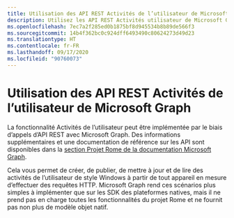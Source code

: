 ```yaml
---
title: Utilisation des API REST Activités de l’utilisateur de Microsoft Graph
description: Utilisez les API REST Activités utilisateur de Microsoft Graph pour créer, publier, mettre à jour et lire des activités utilisateur de type Windows.
ms.openlocfilehash: 7ec7a2f285ed0b1875bf8d945534b8b89de566f3
ms.sourcegitcommit: 14b4f362bc0c924dff6493490c80624273d49d23
ms.translationtype: HT
ms.contentlocale: fr-FR
ms.lasthandoff: 09/17/2020
ms.locfileid: "90760073"
---
```

# <a name="using-microsoft-graphs-user-activities-rest-apis"></a>Utilisation des API REST Activités de l’utilisateur de Microsoft Graph

La fonctionnalité Activités de l’utilisateur peut être implémentée par le biais d’appels d’API REST avec Microsoft Graph. Des informations supplémentaires et une documentation de référence sur les API sont disponibles dans la [section Projet Rome de la documentation Microsoft Graph](https://developer.microsoft.com/graph/docs/api-reference/beta/resources/project_rome_overview#activities).

Cela vous permet de créer, de publier, de mettre à jour et de lire des activités de l’utilisateur de style Windows à partir de tout appareil en mesure d’effectuer des requêtes HTTP. Microsoft Graph rend ces scénarios plus simples à implémenter que sur les SDK des plateformes natives, mais il ne prend pas en charge toutes les fonctionnalités du projet Rome et ne fournit pas non plus de modèle objet natif.